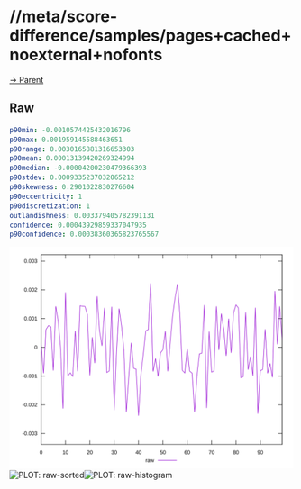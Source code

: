 
# //meta/score-difference/samples/pages+cached+noexternal+nofonts

[→ Parent](../..)


## Raw


```yaml
p90min: -0.0010574425432016796
p90max: 0.001959145588463651
p90range: 0.0030165881316653303
p90mean: 0.00013139420269324994
p90median: -0.00004200230479366393
p90stdev: 0.0009335237032065212
p90skewness: 0.2901022830276604
p90eccentricity: 1
p90discretization: 1
outlandishness: 0.003379405782391131
confidence: 0.00043929859337047935
p90confidence: 0.00038360365823765567

```

![PLOT: raw-values](./raw/values.svg)![PLOT: raw-sorted](./raw/sorted.svg)![PLOT: raw-histogram](./raw/histogram.svg)